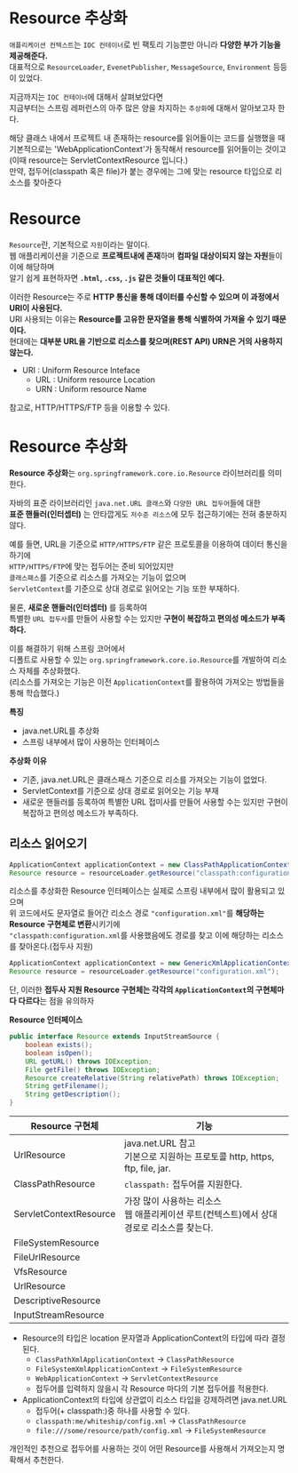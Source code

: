 Resource 추상화
================= 
`애플리케이션 컨텍스트`는 `IOC 컨테이너`로 빈 팩토리 기능뿐만 아니라 **다양한 부가 기능을 제공해준다.**      
대표적으로 `ResourceLoader`, `EvenetPublisher`, `MessageSource`, `Environment` 등등이 있었다.     
     
지금까지는 `IOC 컨테이너`에 대해서 살펴보았다면     
지금부터는 스프링 레퍼런스의 아주 많은 양을 차지하는 `추상화`에 대해서 알아보고자 한다.      
    
해당 클래스 내에서 프로젝트 내 존재하는 resource를 읽어들이는 코드를 실행했을 때    
기본적으로는 'WebApplicationContext'가 동작해서 resource를 읽어들이는 것이고(이때 resource는 ServletContextResource 입니다.)   
만약, 접두어(classpath 혹은 file)가 붙는 경우에는 그에 맞는 resource 타입으로 리소스를 찾아준다    
   
# Resource         
`Resource`란, 기본적으로 `자원`이라는 말이다.                
웹 애플리케이션을 기준으로 **프로젝트내에 존재**하며 **컴파일 대상이되지 않는 자원**들이 이에 해당하며             
알기 쉽게 표현하자면 **`.html`, `.css`, `.js` 같은 것들이 대표적인 예다.**            
                      
이러한 Resource는 주로 **HTTP 통신을 통해 데이터를 수신할 수 있으며 이 과정에서 URI이 사용된다.**          
URI 사용되는 이유는 **Resource를 고유한 문자열을 통해 식별하여 가져올 수 있기 때문이다.**                
현대에는 **대부분 URL을 기반으로 리소스를 찾으며(REST API) URN은 거의 사용하지 않는다.**       
  
* URI : Uniform Resource Inteface
  * URL : Uniform resource Location
  * URN : Uniform resource Name
   
참고로, HTTP/HTTPS/FTP 등을 이용할 수 있다.     
   
# Resource 추상화        
**Resource 추상화**는 `org.springframework.core.io.Resource` 라이브러리를 의미한다.   
          
자바의 표준 라이브러리인 `java.net.URL 클래스`와 `다양한 URL 접두어`들에 대한       
**표준 핸들러(인터셉터)** 는 안타깝게도 `저수준 리소스`에 모두 접근하기에는 전혀 충분하지 않다.       
   
예를 들면, URL을 기준으로 `HTTP/HTTPS/FTP` 같은 프로토콜을 이용하여 데이터 통신을 하기에    
`HTTP/HTTPS/FTP`에 맞는 접두어는 준비 되어있지만    
`클래스패스`를 기준으로 리소스를 가져오는 기능이 없으며               
`ServletContext`를 기준으로 상대 경로로 읽어오는 기능 또한 부재하다.        
         
물론, **새로운 핸들러(인터셉터)** 를 등록하여             
특별한 `URL 접두사`를 만들어 사용할 수는 있지만 **구현이 복잡하고 편의성 메소드가 부족하다.**          
        
이를 해결하기 위해 스프링 코어에서         
디폴트로 사용할 수 있는 `org.springframework.core.io.Resource`를 개발하여 리소스 자체를 추상화했다.        
(리소스를 가져오는 기능은 이전 `ApplicationContext`를 활용하여 가져오는 방법들을 통해 학습했다.)           

**특징**  
* java.net.URL를 추상화    
* 스프링 내부에서 많이 사용하는 인터페이스   
  
**추상화 이유**
* 기존, java.net.URL은 클래스패스 기준으로 리소를 가져오는 기능이 없었다.         
* ServletContext를 기준으로 상대 경로로 읽어오는 기능 부재         
* 새로운 핸들러를 등록하여 특별한 URL 접미사를 만들어 사용할 수는 있지만 구현이 복잡하고 편의성 메소드가 부족하다.       

## 리소스 읽어오기     
```java
ApplicationContext applicationContext = new ClassPathApplicationContext("configuration.xml");
Resource resource = resourceLoader.getResource("classpath:configuration.xml");
```    
리소스를 추상화한 Resource 인터페이스는 실제로 스프링 내부에서 많이 활용되고 있으며              
위 코드에서도 문자열로 들어간 리소스 경로 `"configuration.xml"`를 **해당하는 Resource 구현체로 변환**시키기에                
`"classpath:configuration.xml`를 사용했음에도 경로를 찾고 이에 해당하는 리소스를 찾아온다.(접두사 지원)          
    
```java
ApplicationContext applicationContext = new GenericXmlApplicationContext("configuration.xml");
Resource resource = resourceLoader.getResource("configuration.xml"); 
```
단, 이러한 **접두사 지원 Resource 구현체는 각각의 `ApplicationContext`의 구현체마다 다르다**는 점을 유의하자             
    
**Resource 인터페이스** 
```java
public interface Resource extends InputStreamSource {
    boolean exists();
    boolean isOpen();
    URL getURL() throws IOException;
    File getFile() throws IOException;
    Resource createRelative(String relativePath) throws IOException;
    String getFilename();
    String getDescription();
}
```

|Resource 구현체|기능|
|---------------|---|
|UrlResource|java.net.URL 참고<br>기본으로 지원하는 프로토콜 http, https, ftp, file, jar.|
|ClassPathResource|`classpath:` 접두어를 지원한다.|     
|ServletContextResource|가장 많이 사용하는 리소스<br> 웹 애플리케이션 루트(컨텍스트)에서 상대 경로로 리소스를 찾는다.|
|FileSystemResource||
|FileUrlResource||
|VfsResource||
|UrlResource||
|DescriptiveResource||
|InputStreamResource||

* Resource의 타입은 location 문자열과 ApplicationContext의 타입에 따라 결정 된다.
  * `ClassPathXmlApplicationContext` -> `ClassPathResource`   
  * `FileSystemXmlApplicationContext` -> `FileSystemResource`     
  * `WebApplicationContext` -> `ServletContextResource`      
  * 접두어를 입력하지 않을시 각 Resource 마다의 기본 접두어를 적용한다.            
* ApplicationContext의 타입에 상관없이 리소스 타입을 강제하려면 java.net.URL
  * 접두어(+ classpath:)중 하나를 사용할 수 있다.
  * `classpath:me/whiteship/config.xml` -> `ClassPathResource`
  * `file:///some/resource/path/config.xml` -> `FileSystemResource`
      
개인적인 추천으로 접두어를 사용하는 것이 어떤 Resource를 사용해서 가져오는지 명확해서 추천한다.        
